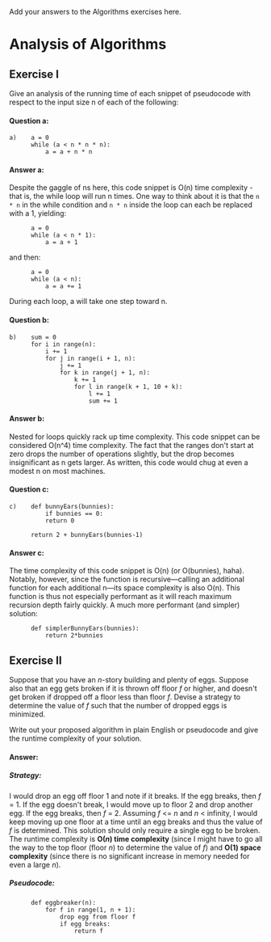 Add your answers to the Algorithms exercises here.

# Analysis of Algorithms

## Exercise I

Give an analysis of the running time of each snippet of pseudocode with respect to the input size n of each of the following:

#### Question a:

```
a)    a = 0
      while (a < n * n * n):
          a = a + n * n
```

#### Answer a:

Despite the gaggle of ns here, this code snippet is O(n) time complexity - that is, the while loop will run n times. One way to think about it is that the `n * n` in the while condition and `n * n` inside the loop can each be replaced with a 1, yielding:

```
      a = 0
      while (a < n * 1):
          a = a + 1
```

and then:

```
      a = 0
      while (a < n):
          a = a += 1
```

During each loop, a will take one step toward n.

#### Question b:

```
b)    sum = 0
      for i in range(n):
          i += 1
          for j in range(i + 1, n):
              j += 1
              for k in range(j + 1, n):
                  k += 1
                  for l in range(k + 1, 10 + k):
                      l += 1
                      sum += 1
```

#### Answer b:

Nested for loops quickly rack up time complexity. This code snippet can be considered O(n^4) time complexity. The fact that the ranges don't start at zero drops the number of operations slightly, but the drop becomes insignificant as n gets larger. As written, this code would chug at even a modest n on most machines.

#### Question c:

```
c)    def bunnyEars(bunnies):
          if bunnies == 0:
          return 0

      return 2 + bunnyEars(bunnies-1)
```

#### Answer c:

The time complexity of this code snippet is O(n) (or O(bunnies), haha). Notably, however, since the function is recursive—calling an additional function for each additional n—its space complexity is also O(n). This function is thus not especially performant as it will reach maximum recursion depth fairly quickly. A much more performant (and simpler) solution:

```
      def simplerBunnyEars(bunnies):
          return 2*bunnies
```

## Exercise II

Suppose that you have an _n_-story building and plenty of eggs. Suppose also that an egg gets broken if it is thrown off floor _f_ or higher, and doesn't get broken if dropped off a floor less than floor _f_. Devise a strategy to determine the value of _f_ such that the number of dropped eggs is minimized.

Write out your proposed algorithm in plain English or pseudocode and give the runtime complexity of your solution.

#### Answer:

##### Strategy:

I would drop an egg off floor 1 and note if it breaks. If the egg breaks, then _f_ = 1. If the egg doesn't break, I would move up to floor 2 and drop another egg. If the egg breaks, then _f_ = 2. Assuming _f_ <= _n_ and _n_ < infinity, I would keep moving up one floor at a time until an egg breaks and thus the value of _f_ is determined. This solution should only require a single egg to be broken. The runtime complexity is **O(_n_) time complexity** (since I might have to go all the way to the top floor (floor _n_) to determine the value of _f_) and **O(1) space complexity** (since there is no significant increase in memory needed for even a large _n_).

##### Pseudocode:

```
      def eggbreaker(n):
          for f in range(1, n + 1):
              drop egg from floor f
              if egg breaks:
                  return f
```
